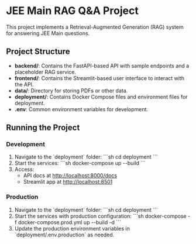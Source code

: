# JEE Main RAG Q&A Project

This project implements a Retrieval-Augmented Generation (RAG) system for answering JEE Main questions.

## Project Structure

- **backend/**: Contains the FastAPI-based API with sample endpoints and a placeholder RAG service.
- **frontend/**: Contains the Streamlit-based user interface to interact with the API.
- **data/**: Directory for storing PDFs or other data.
- **deployment/**: Contains Docker Compose files and environment files for deployment.
- **.env**: Common environment variables for development.

## Running the Project

### Development

1. Navigate to the \`deployment\` folder:
   \`\`\`sh
   cd deployment
   \`\`\`
2. Start the services:
   \`\`\`sh
   docker-compose up --build
   \`\`\`
3. Access:
   - API docs at [http://localhost:8000/docs](http://localhost:8000/docs)
   - Streamlit app at [http://localhost:8501](http://localhost:8501)

### Production

1. Navigate to the \`deployment\` folder:
   \`\`\`sh
   cd deployment
   \`\`\`
2. Start the services with production configuration:
   \`\`\`sh
   docker-compose -f docker-compose.prod.yml up --build -d
   \`\`\`
3. Update the production environment variables in \`deployment/.env.production\` as needed.
